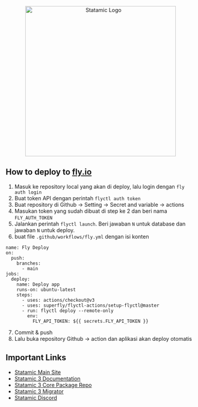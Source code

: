 <p align="center"><img src="https://statamic.com/assets/branding/Statamic-Logo+Wordmark-Rad.svg" width="400" alt="Statamic Logo" /></p>

## How to deploy to [fly.io](https://fly.io/)

1. Masuk ke repository local yang akan di deploy, lalu login dengan `fly auth login`
2. Buat token API dengan perintah `flyctl auth token`
3. Buat repository di Github -> Setting -> Secret and variable -> actions
4. Masukan token yang sudah dibuat di step ke 2 dan beri nama `FLY_AUTH_TOKEN`
5. Jalankan perintah `flyctl launch`. Beri jawaban `N` untuk database dan jawaban `N` untuk deploy.
6. buat file `.github/workflows/fly.yml` dengan isi konten

```
name: Fly Deploy
on:
  push:
    branches:
      - main
jobs:
  deploy:
    name: Deploy app
    runs-on: ubuntu-latest
    steps:
      - uses: actions/checkout@v3
      - uses: superfly/flyctl-actions/setup-flyctl@master
      - run: flyctl deploy --remote-only
        env:
          FLY_API_TOKEN: ${{ secrets.FLY_API_TOKEN }}

```

7. Commit & push
8. Lalu buka repository Github -> action dan aplikasi akan deploy otomatis

## Important Links

- [Statamic Main Site](https://statamic.com)
- [Statamic 3 Documentation][docs]
- [Statamic 3 Core Package Repo][cms-repo]
- [Statamic 3 Migrator](https://github.com/statamic/migrator)
- [Statamic Discord][discord]

[docs]: https://statamic.dev/
[discord]: https://statamic.com/discord
[contribution]: https://github.com/statamic/cms/blob/master/CONTRIBUTING.md
[cms-repo]: https://github.com/statamic/cms
